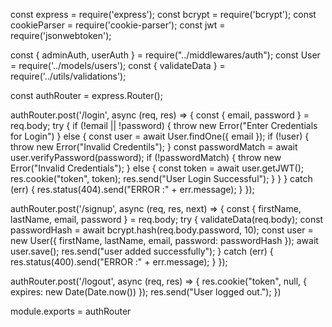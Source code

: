 const express = require('express');
const bcrypt = require('bcrypt');
const cookieParser = require('cookie-parser');
const jwt = require('jsonwebtoken');

const { adminAuth, userAuth } = require("../middlewares/auth");
const User = require('../models/users');
const { validateData } = require('../utils/validations');

const authRouter = express.Router();

authRouter.post('/login', async (req, res) => {
     const { email, password } = req.body;
     try {
          if (!email || !password) {
               throw new Error("Enter Credentials for Login")
          } else {
               const user = await User.findOne({ email });
               if (!user) {
                    throw new Error("Invalid Credentils");
               }
               const passwordMatch = await user.verifyPassword(password);
               if (!passwordMatch) {
                    throw new Error("Invalid Credentials");
               } else {
                    const token = await user.getJWT();
                    res.cookie("token", token);
                    res.send("User Login Successful");
               }
          }
     } catch (err) {
          res.status(404).send("ERROR :" + err.message);
     }
});

authRouter.post('/signup', async (req, res, next) => {
     const { firstName, lastName, email, password } = req.body;
     try {
          validateData(req.body);
          const passwordHash = await bcrypt.hash(req.body.password, 10);
          const user = new User({
               firstName,
               lastName,
               email,
               password: passwordHash
          });
          await user.save();
          res.send("user added successfully");
     } catch (err) {
          res.status(400).send("ERROR :" + err.message);
     }
});

authRouter.post('/logout', async (req, res) => {
     res.cookie("token", null, { expires: new Date(Date.now()) });
     res.send("User logged out.");
})

module.exports = authRouter 